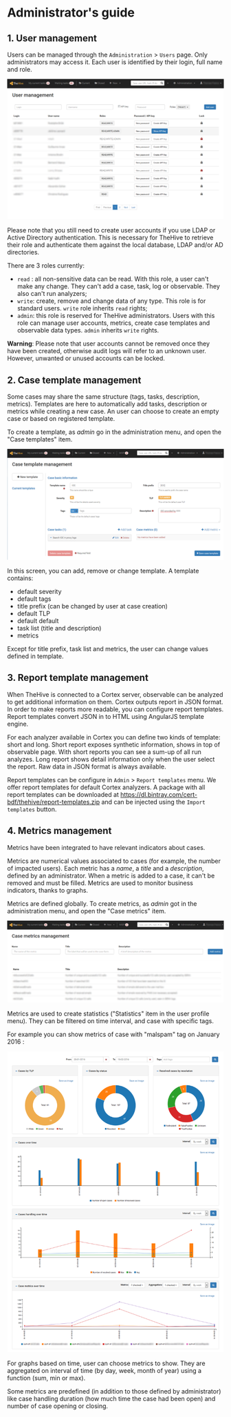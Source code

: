 # Administrator's guide

## 1. User management

Users can be managed through the `Administration` > `Users` page. Only administrators may access it. Each user is identified by their login, full name and role.

![users](../files/adminguide_users.png)

Please note that you still need to create user accounts if you use LDAP or Active Directory authentication. This is necessary for TheHive to retrieve their role and authenticate them against the local database, LDAP and/or AD directories.

There are 3 roles currently:
 - `read` : all non-sensitive data can be read. With this role, a user can't make any change. They can't add a case, task, log or observable. They also can't run analyzers;
 - `write`: create, remove and change data of any type. This role is for standard users. `write` role inherits `read` rights;
 - `admin`: this role is reserved for TheHive administrators. Users with this role can manage user accounts, metrics, create case templates and observable data types. `admin` inherits `write` rights.

**Warning**: Please note that user accounts cannot be removed once they have been created, otherwise audit logs will refer to an unknown user. However, unwanted or unused accounts can be locked.

## 2. Case template management

Some cases may share the same structure (tags, tasks, description, metrics). Templates are here to automatically add tasks, description or metrics while creating a new case. An user can choose to create an empty case or based on registered template.

To create a template, as _admin_ go in the administration menu, and open the "Case templates" item.

![template](../files/adminguide_template.png)

In this screen, you can add, remove or change template.
A template contains:
 * default severity
 * default tags
 * title prefix (can be changed by user at case creation)
 * default TLP
 * default default
 * task list (title and description)
 * metrics

Except for title prefix, task list and metrics, the user can change values defined in template.

## 3. Report template management

When TheHive is connected to a Cortex server, observable can be analyzed to get additional information on them. Cortex outputs report in JSON format. In order to make reports more readable, you can configure report templates. Report templates convert JSON in to HTML using AngularJS template engine.

For each analyzer available in Cortex you can define two kinds of template: short and long. Short report exposes synthetic information, shows in top of observable page. With short reports you can see a sum-up of all run analyzes. Long report shows detail information only when the user select the report. Raw data in JSON format is always available.

Report templates can be configure in `Admin` > `Report templates` menu. We offer report templates for default Cortex analyzers. A package with all report templates can be downloaded at https://dl.bintray.com/cert-bdf/thehive/report-templates.zip and can be injected using the `Import templates` button.

## 4. Metrics management

Metrics have been integrated to have relevant indicators about cases.

Metrics are numerical values associated to cases (for example, the number of impacted users). Each metric has a _name_, a _title_ and a _description_, defined by an administrator. When a metric is added to a case, it can't be removed and must be filled. Metrics are used to monitor business indicators, thanks to graphs.

Metrics are defined globally. To create metrics, as _admin_ got in the administration menu, and open the "Case metrics" item.

![metrics](../files/adminguide_metrics.png)


Metrics are used to create statistics ("Statistics" item in the user profile menu). They can be filtered on time interval, and case with specific tags.

For example you can show metrics of case with "malspam" tag on January 2016 :

![statistics](../files/adminguide_statistics.png)

For graphs based on time, user can choose metrics to show. They are aggregated on interval of time (by day, week, month of year) using a function (sum, min or max).

Some metrics are predefined (in addition to those defined by administrator) like case handling duration (how much time the case had been open) and number of case opening or closing.
